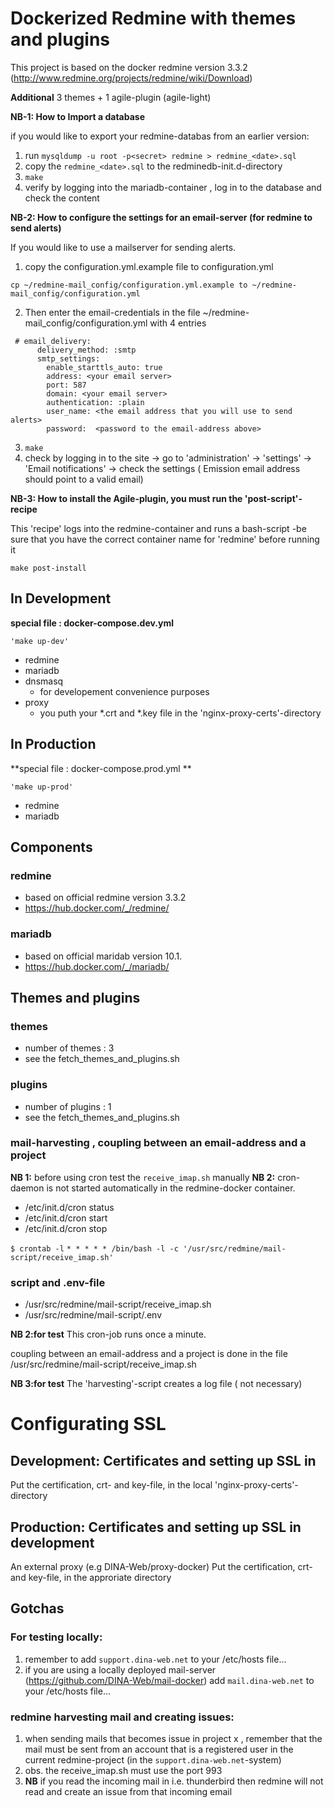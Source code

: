 # Dockerized Redmine with themes and plugins

<!-- [![AGPLv3 License](http://img.shields.io/badge/license-AGPLv3-blue.svg)](LICENSE) -->

This project is based on the docker redmine version 3.3.2 (http://www.redmine.org/projects/redmine/wiki/Download) <p>
**Additional** 3 themes + 1 agile-plugin (agile-light) <p>

**NB-1: How to Import a database** <p>
if you would like to export your redmine-databas from an earlier version:
1. run  ``` mysqldump -u root -p<secret> redmine > redmine_<date>.sql ```
2. copy the ``` redmine_<date>.sql ``` to the redminedb-init.d-directory
3. ``` make ```
4. verify by logging into the mariadb-container , log in to the database and check the content

**NB-2: How to configure the settings for an email-server (for redmine to send alerts)** <p> 
If you would like to use a mailserver for sending alerts.<p>
1. copy the configuration.yml.example file to configuration.yml

```
cp ~/redmine-mail_config/configuration.yml.example to ~/redmine-mail_config/configuration.yml 
```
2. Then enter the email-credentials in the  file ~/redmine-mail_config/configuration.yml with 4 entries<p>
```
 # email_delivery:
      delivery_method: :smtp
      smtp_settings:
        enable_starttls_auto: true
        address: <your email server>
        port: 587
        domain: <your email server>
        authentication: :plain
        user_name: <the email address that you will use to send alerts>
        password:  <password to the email-address above>
```
3. ``` make ```
4. check by logging in to the site -> go to 'administration' -> 'settings' -> 'Email notifications' -> check the settings ( Emission email address should point to a valid email)
 
**NB-3: How to install the Agile-plugin, you must run the  'post-script'-recipe** <p>
This 'recipe' logs into the redmine-container and runs a bash-script -be sure that you have the correct container name for 'redmine' before running it
```
make post-install
```

## In Development

**special file : docker-compose.dev.yml** <p>
```
'make up-dev'
```

* redmine 
* mariadb 
* dnsmasq
    * for developement convenience purposes
* proxy
    * you puth your *.crt and *.key file in the 'nginx-proxy-certs'-directory

## In Production

**special file : docker-compose.prod.yml ** <p>
```
'make up-prod'
```

* redmine 
* mariadb 

## Components

### redmine
* based on official redmine version 3.3.2
* https://hub.docker.com/_/redmine/

### mariadb
* based on official maridab  version 10.1.
* https://hub.docker.com/_/mariadb/

## Themes and plugins
### themes
* number of themes : 3
* see the fetch_themes_and_plugins.sh

### plugins
* number of plugins : 1
* see the fetch_themes_and_plugins.sh

### mail-harvesting , coupling between an email-address and a project

**NB 1:** before using cron test the `receive_imap.sh` manually
**NB 2:** cron-daemon is not started automatically in the redmine-docker container.

* /etc/init.d/cron status
* /etc/init.d/cron start
* /etc/init.d/cron stop

`$ crontab -l`
`* * * * * /bin/bash -l -c '/usr/src/redmine/mail-script/receive_imap.sh'`

### script and .env-file
* /usr/src/redmine/mail-script/receive_imap.sh
* /usr/src/redmine/mail-script/.env

**NB 2:for test** This cron-job runs once a minute.

coupling between an email-address and a project is done in the file /usr/src/redmine/mail-script/receive_imap.sh

**NB 3:for test** The 'harvesting'-script creates a log file ( not necessary)

# Configurating SSL

## Development: Certificates and setting up SSL in 
Put the certification, crt- and key-file,  in the local 'nginx-proxy-certs'-directory 

## Production: Certificates and setting up SSL in development
An external proxy (e.g DINA-Web/proxy-docker)
Put the certification, crt- and key-file,  in the approriate directory

## Gotchas

### For testing locally:
1. remember to add `support.dina-web.net` to your /etc/hosts file...
2. if you are using a locally deployed mail-server (https://github.com/DINA-Web/mail-docker) add `mail.dina-web.net` to your /etc/hosts file...

### redmine harvesting mail and creating issues:
1. when sending mails that becomes issue in project x , remember that the mail must be sent from an account that is a registered user in the current redmine-project (in the `support.dina-web.net`-system)
2. obs. the receive_imap.sh must use the port 993
3. **NB** if you read the incoming mail in i.e. thunderbird then redmine will not read and create an issue from that incoming email
